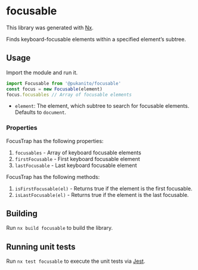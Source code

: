 # focusable

This library was generated with [Nx](https://nx.dev).

Finds keyboard-focusable elements within a specified element’s subtree.

## Usage

Import the module and run it.
```typescript
import Focusable from '@pukanito/focusable'
const focus = new Focusable(element)
focus.focusables // Array of focusable elements
```
- `element`: The element, which subtree to search for focusable elements. Defaults to `document`.

### Properties

FocusTrap has the following properties:
1. `focusables` - Array of keyboard focusable elements
4. `firstFocusable` - First keyboard focusable element
5. `lastFocusable` - Last keyboard focusable element

FocusTrap has the following methods:
1. `isFirstFocusable(el)` - Returns true if the element is the first focusable.
2. `isLastFocusable(el)` - Returns true if the element is the last focusable.

## Building

Run `nx build focusable` to build the library.

## Running unit tests

Run `nx test focusable` to execute the unit tests via [Jest](https://jestjs.io).
